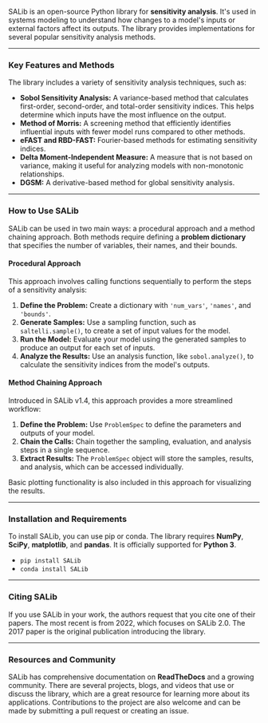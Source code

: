 SALib is an open-source Python library for **sensitivity analysis**. It's used in systems modeling to understand how changes to a model's inputs or external factors affect its outputs. The library provides implementations for several popular sensitivity analysis methods.

---

### Key Features and Methods

The library includes a variety of sensitivity analysis techniques, such as:

* **Sobol Sensitivity Analysis:** A variance-based method that calculates first-order, second-order, and total-order sensitivity indices. This helps determine which inputs have the most influence on the output.
* **Method of Morris:** A screening method that efficiently identifies influential inputs with fewer model runs compared to other methods.
* **eFAST and RBD-FAST:** Fourier-based methods for estimating sensitivity indices.
* **Delta Moment-Independent Measure:** A measure that is not based on variance, making it useful for analyzing models with non-monotonic relationships.
* **DGSM:** A derivative-based method for global sensitivity analysis.

---

### How to Use SALib

SALib can be used in two main ways: a procedural approach and a method chaining approach. Both methods require defining a **problem dictionary** that specifies the number of variables, their names, and their bounds.

#### Procedural Approach

This approach involves calling functions sequentially to perform the steps of a sensitivity analysis:

1.  **Define the Problem:** Create a dictionary with `'num_vars'`, `'names'`, and `'bounds'`.
2.  **Generate Samples:** Use a sampling function, such as `saltelli.sample()`, to create a set of input values for the model.
3.  **Run the Model:** Evaluate your model using the generated samples to produce an output for each set of inputs.
4.  **Analyze the Results:** Use an analysis function, like `sobol.analyze()`, to calculate the sensitivity indices from the model's outputs.

#### Method Chaining Approach

Introduced in SALib v1.4, this approach provides a more streamlined workflow:

1.  **Define the Problem:** Use `ProblemSpec` to define the parameters and outputs of your model.
2.  **Chain the Calls:** Chain together the sampling, evaluation, and analysis steps in a single sequence.
3.  **Extract Results:** The `ProblemSpec` object will store the samples, results, and analysis, which can be accessed individually.

Basic plotting functionality is also included in this approach for visualizing the results.

---

### Installation and Requirements

To install SALib, you can use pip or conda. The library requires **NumPy**, **SciPy**, **matplotlib**, and **pandas**. It is officially supported for **Python 3**.

* `pip install SALib`
* `conda install SALib`

---

### Citing SALib

If you use SALib in your work, the authors request that you cite one of their papers. The most recent is from 2022, which focuses on SALib 2.0. The 2017 paper is the original publication introducing the library.

---

### Resources and Community

SALib has comprehensive documentation on **ReadTheDocs** and a growing community. There are several projects, blogs, and videos that use or discuss the library, which are a great resource for learning more about its applications. Contributions to the project are also welcome and can be made by submitting a pull request or creating an issue.

